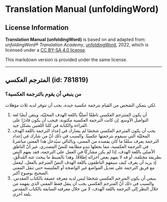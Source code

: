 # Translation Manual (unfoldingWord)

## License Information

**Translation Manual (unfoldingWord)** is based on and adapted from: _unfoldingWord® Translation Academy_, [unfoldingWord](https://unfoldingword.org/utw), 2022, which is licensed under a [CC BY-SA 4.0 license](https://creativecommons.org/licenses/by-sa/4.0/legalcode.en).

This markdown version is provided under the same license.



--------------------------------

## المترجم العكسي (id: 781819)

### من ينبغي أن يقوم بالترجمة العكسية؟

لكي يتمكن الشخص من القيام بترجمة عكسية جيدة، يجب أن تتوفر لديه ثلاث مؤهلات.

1. أن يكون المتترجم العكسي ناطقًا أصليًّا باللغة الهدف المحليّة، ويتقن أيضًا لغة التواصل الأوسع. إن كانت الترجمة العكسية مكتوبة، فيجب أن يكون قادرًا على القراءة والكتابة في كلتا اللغتين بشكل جيد.
2. يجب أن يكون المترجم العكسي شخصًا لم يشارك في إعداد الترجمة باللغة الهدف المحليّة التي سيقوم بترجمتها عكسيًا. والسبب في ذلك أنّ من شارك في إعداد الترجمة يعرف سلفًا ما كان يقصده من المعنى، وبالتالي سيُدخل هذا المعنى مباشرةً في الترجمة العكسية، مما يجعلها تبدو مطابقة للنصّ المصدري. غير أنّ الناطق الأصلي باللغة الهدف، إذا لم يكن مشاركًا في العمل على الترجمة، فقد يفهم النص بطريقة مختلفة، أو قد لا يفهم بعض أجزائه إطلاقًا. وهذا بالضبط ما يبحث عنه المُدقِّق، إذ يريد أن يعرف كيف سيفهم الناطقون باللغة الهدف النصّ المترجَم بالفعل، ليعمل مع فريق الترجمة على تعديل المواضع غير الواضحة أو الملتبسة حتى تنقل المعنى الصحيح بوضوح أكبر.
3. ينبغي أن يكون المترجم العكسي شخصًا ليس لديه معرفة عميقة بالكتاب المقدس. والسبب في ذلك أنّ المترجم العكسي يجب أن ينقل فقط المعنى الذي يفهمه من خلال النظر إلى الترجمة باللغة الهدف، لا من خلال معرفته السابقة بالكتاب المقدس بلغة أخرى.


